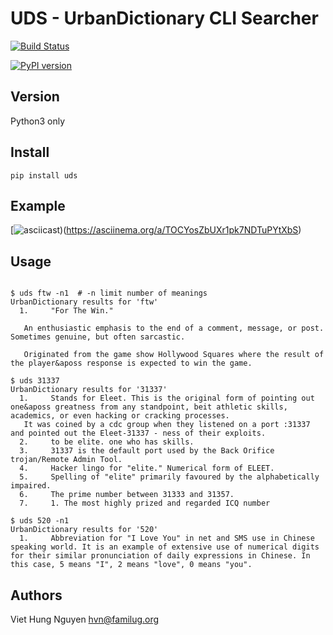 # UDS - UrbanDictionary CLI Searcher

[![Build Status](https://travis-ci.org/hvnsweeting/uds.svg?branch=master)](https://travis-ci.org/hvnsweeting/uds)

[![PyPI version](https://badge.fury.io/py/uds.svg)](https://badge.fury.io/py/uds)

## Version
Python3 only

## Install

```
pip install uds
```

## Example
[![asciicast](https://asciinema.org/a/TOCYosZbUXr1pk7NDTuPYtXbS.png))(https://asciinema.org/a/TOCYosZbUXr1pk7NDTuPYtXbS)

## Usage

```

$ uds ftw -n1  # -n limit number of meanings
UrbanDictionary results for 'ftw'
  1.     "For The Win."

   An enthusiastic emphasis to the end of a comment, message, or post. Sometimes genuine, but often sarcastic.

   Originated from the game show Hollywood Squares where the result of the player&aposs response is expected to win the game.

$ uds 31337
UrbanDictionary results for '31337'
  1.     Stands for Eleet. This is the original form of pointing out one&aposs greatness from any standpoint, beit athletic skills, academics, or even hacking or cracking processes.
   It was coined by a cdc group when they listened on a port :31337 and pointed out the Eleet-31337 - ness of their exploits.
  2.     to be elite. one who has skills.
  3.     31337 is the default port used by the Back Orifice trojan/Remote Admin Tool.
  4.     Hacker lingo for "elite." Numerical form of ELEET.
  5.     Spelling of "elite" primarily favoured by the alphabetically impaired.
  6.     The prime number between 31333 and 31357.
  7.     1. The most highly prized and regarded ICQ number

$ uds 520 -n1
UrbanDictionary results for '520'
  1.     Abbreviation for "I Love You" in net and SMS use in Chinese speaking world. It is an example of extensive use of numerical digits for their similar pronunciation of daily expressions in Chinese. In this case, 5 means "I", 2 means "love", 0 means "you".
```

## Authors
Viet Hung Nguyen <hvn@familug.org>
